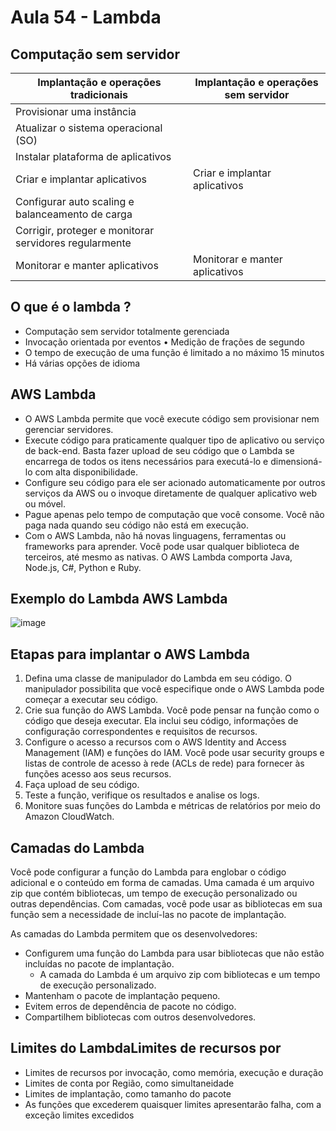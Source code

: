 # Aula 54 - Lambda

## Computação sem servidor 
| Implantação e operações tradicionais | Implantação e operações sem servidor |
|---------------------------------------|-------------------------------------|
|Provisionar uma instância | |
| Atualizar o sistema operacional (SO) | |
| Instalar plataforma de aplicativos | |
| Criar e implantar aplicativos | Criar e implantar aplicativos |
| Configurar auto scaling e balanceamento de carga| |
| Corrigir, proteger e monitorar servidores regularmente| |
| Monitorar e manter aplicativos | Monitorar e manter aplicativos |


## O que é o lambda ?
- Computação sem servidor totalmente gerenciada
- Invocação orientada por eventos • Medição de frações de segundo
- O tempo de execução de uma função é limitado a no máximo 15 minutos
- Há várias opções de idioma

## AWS Lambda
 - O AWS Lambda permite que você execute código sem provisionar nem gerenciar servidores.
- Execute código para praticamente qualquer tipo de aplicativo ou serviço de back-end. Basta fazer upload de seu código que o Lambda se encarrega de todos os itens necessários para executá-lo e dimensioná-lo com alta disponibilidade.
- Configure seu código para ele ser acionado automaticamente por outros serviços da AWS ou o invoque diretamente de qualquer aplicativo web ou móvel.
- Pague apenas pelo tempo de computação que você consome. Você não paga nada quando seu código não está em execução.
- Com o AWS Lambda, não há novas linguagens, ferramentas ou frameworks para aprender. Você pode usar qualquer biblioteca de terceiros, até mesmo as nativas. O AWS Lambda comporta Java, Node.js, C#, Python e Ruby.

## Exemplo do Lambda AWS Lambda
![image](https://github.com/luane-loureiro/EscolaDaNuvem-AWS/assets/100947092/65662ff1-24ef-4c47-b552-68fc0313d595)

## Etapas para implantar o AWS Lambda
1. Defina uma classe de manipulador do Lambda em seu código. O manipulador possibilita que você especifique onde o AWS Lambda pode começar a executar seu código.
2. Crie sua função do AWS Lambda. Você pode pensar na função como o código que deseja executar. Ela inclui seu código, informações de configuração correspondentes e requisitos de recursos.
3. Configure o acesso a recursos com o AWS Identity and Access Management (IAM) e funções do IAM. Você pode usar security groups e listas de controle de acesso à rede (ACLs de rede) para fornecer às funções acesso aos seus recursos.
4. Faça upload de seu código.
5. Teste a função, verifique os resultados e analise os logs.
6. Monitore suas funções do Lambda e métricas de relatórios por meio do Amazon CloudWatch.

## Camadas do Lambda 
Você pode configurar a função do Lambda para englobar o código adicional e o conteúdo em forma de camadas. 
Uma camada é um arquivo zip que contém bibliotecas, um tempo de execução personalizado ou outras dependências. 
Com camadas, você pode usar as bibliotecas em sua função sem a necessidade de incluí-las no pacote de implantação.

As camadas do Lambda permitem que os desenvolvedores:
- Configurem uma função do Lambda para usar bibliotecas que não estão incluídas no pacote de implantação.
    - A camada do Lambda é um arquivo zip com bibliotecas e um tempo de execução personalizado.
- Mantenham o pacote de implantação pequeno.
- Evitem erros de dependência de pacote no código.
- Compartilhem bibliotecas com outros desenvolvedores. 


## Limites do LambdaLimites de recursos por
- Limites de recursos por invocação, como memória, execução e duração
- Limites de conta por Região, como simultaneidade
- Limites de implantação, como tamanho do pacote
- As funções que excederem quaisquer limites apresentarão falha, com a exceção limites excedidos


